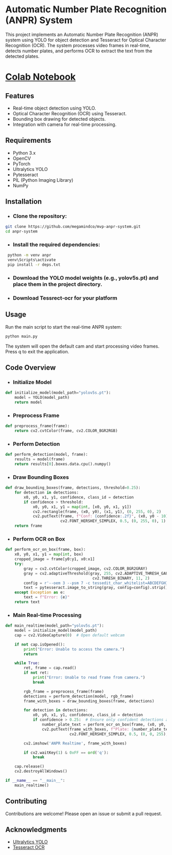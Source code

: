 # Automatic Number Plate Recognition (ANPR) System
This project implements an Automatic Number Plate Recognition (ANPR) system using YOLO for object detection and Tesseract for Optical Character Recognition (OCR). The system processes video frames in real-time, detects number plates, and performs OCR to extract the text from the detected plates.

# [Colab Notebook](https://colab.research.google.com/drive/1VO7NmE9qhktgB87cljYgf9acsVZcDE5Q?usp=sharing)
## Features
- Real-time object detection using YOLO.
- Optical Character Recognition (OCR) using Tesseract.
- Bounding box drawing for detected objects.
- Integration with camera for real-time processing.

## Requirements
- Python 3.x
- OpenCV
- PyTorch
- Ultralytics YOLO
- Pytesseract
- PIL (Python Imaging Library)
- NumPy

## Installation
- ### Clone the repository:
```Bash
git clone https://github.com/megamindco/mvp-anpr-system.git
cd anpr-system
```

- ### Install the required dependencies:
```Bash
 python -m venv anpr
 venv\Scripts\activate
 pip install -r deps.txt
```

- ### Download the YOLO model weights (e.g., yolov5s.pt) and place them in the project directory.
- ### Download Tessrect-ocr for your platform

## Usage
Run the main script to start the real-time ANPR system:

```Bash
python main.py
```
The system will open the default cam and start processing video frames. Press q to exit the application.

## Code Overview
- ### Initialize Model
```Python
def initialize_model(model_path="yolov5s.pt"):
    model = YOLO(model_path)
    return model
```
- ### Preprocess Frame
```Python
def preprocess_frame(frame):
    return cv2.cvtColor(frame, cv2.COLOR_BGR2RGB)
```

- ### Perform Detection
```Python
def perform_detection(model, frame):
    results = model(frame)
    return results[0].boxes.data.cpu().numpy()
```
- ### Draw Bounding Boxes
```Python
def draw_bounding_boxes(frame, detections, threshold=0.25):
    for detection in detections:
        x0, y0, x1, y1, confidence, class_id = detection
        if confidence > threshold:
            x0, y0, x1, y1 = map(int, [x0, y0, x1, y1])
            cv2.rectangle(frame, (x0, y0), (x1, y1), (0, 255, 0), 2)
            cv2.putText(frame, f"Conf: {confidence:.2f}", (x0, y0 - 10),
                        cv2.FONT_HERSHEY_SIMPLEX, 0.5, (0, 255, 0), 1)
    return frame
```
- ### Perform OCR on Box
```Python
def perform_ocr_on_box(frame, box):
    x0, y0, x1, y1 = map(int, box)
    cropped_image = frame[y0:y1, x0:x1]
    try:
        gray = cv2.cvtColor(cropped_image, cv2.COLOR_BGR2GRAY)
        gray = cv2.adaptiveThreshold(gray, 255, cv2.ADAPTIVE_THRESH_GAUSSIAN_C,
                                      cv2.THRESH_BINARY, 11, 2)
        config = r'--oem 3 --psm 7 -c tessedit_char_whitelist=ABCDEFGHIJKLMNOPQRSTUVWXYZ0123456789'
        text = pytesseract.image_to_string(gray, config=config).strip()
    except Exception as e:
        text = f"Error: {e}"
    return text
```
- ### Main Real-time Processing
```Python
def main_realtime(model_path="yolov5s.pt"):
    model = initialize_model(model_path)
    cap = cv2.VideoCapture(0)  # Open default webcam

    if not cap.isOpened():
        print("Error: Unable to access the camera.")
        return

    while True:
        ret, frame = cap.read()
        if not ret:
            print("Error: Unable to read frame from camera.")
            break

        rgb_frame = preprocess_frame(frame)
        detections = perform_detection(model, rgb_frame)
        frame_with_boxes = draw_bounding_boxes(frame, detections)

        for detection in detections:
            x0, y0, x1, y1, confidence, class_id = detection
            if confidence > 0.25:  # Ensure only confident detections are processed
                number_plate_text = perform_ocr_on_box(frame, (x0, y0, x1, y1))
                cv2.putText(frame_with_boxes, f"Plate: {number_plate_text}", (int(x0), int(y0) - 30),
                            cv2.FONT_HERSHEY_SIMPLEX, 0.5, (0, 0, 255), 1)

        cv2.imshow('ANPR Realtime', frame_with_boxes)

        if cv2.waitKey(1) & 0xFF == ord('q'):
            break

    cap.release()
    cv2.destroyAllWindows()

if __name__ == "__main__":
    main_realtime()
```
## Contributing
Contributions are welcome! Please open an issue or submit a pull request.

## Acknowledgments
- [Ultralytics YOLO](https://github.com/ultralytics/ultralytics)
- [Tesseract OCR](https://github.com/tesseract-ocr/tesseract)
